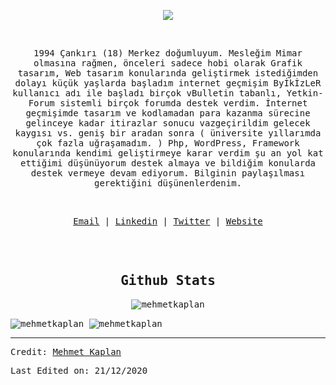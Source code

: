<p align="center"><img src="https://img.icons8.com/color/26/000000/github-2.png"/></p>
</br>
<p align="center">
<samp>
1994 Çankırı (18) Merkez doğumluyum. Mesleğim Mimar olmasına rağmen, önceleri sadece hobi olarak Grafik tasarım, Web tasarım konularında geliştirmek istediğimden dolayı  küçük yaşlarda başladım internet geçmişim ByİkİzLeR kullanıcı adı ile başladı birçok vBulletin tabanlı, Yetkin-Forum sistemli birçok forumda destek verdim. İnternet geçmişimde tasarım ve kodlamadan para kazanma sürecine gelinceye kadar itirazlar sonucu vazgeçirildim gelecek kaygısı vs. geniş bir aradan sonra ( üniversite yıllarımda çok fazla uğraşamadım. ) Php, WordPress, Framework konularında kendimi geliştirmeye karar verdim şu an yol kat ettiğimi düşünüyorum destek almaya ve bildiğim konularda destek vermeye devam ediyorum. Bilginin paylaşılması gerektiğini düşünenlerdenim.
</samp>
</p>
</br>
<samp>
<p align="center">
<a href="mailto:mehmetkpln18@gmail.com">Email</a> | <a href="https://www.linkedin.com/in/mehmetkpln18/">Linkedin</a> | <a href="https://twitter.com/mehmetkpln18">Twitter</a> | <a href="https://www.mehmetkaplan.net">Website</a>
</p>
<br/>
<br/>

<h2 align="center"><samp>Github Stats</samp></h2>

<p align="center"> <img src="https://komarev.com/ghpvc/?username=mehmetkpln18&label=Profile%20views&color=0e75b6&style=flat" alt="mehmetkaplan" /> </p>

<img align="center" src="https://github-stats-51zyiojh0.vercel.app/api?username=mehmetkpln18&bg_color=00000000&title_color=0e75b6&text_color=A5A5B6&hide_border=true&show_icons=false&count_private=true" alt="mehmetkaplan" />

<img align="center" src="https://github-stats-51zyiojh0.vercel.app/api/top-langs/?username=mehmetkpln18&bg_color=00000000&hide_border=true&title_color=0e75b6&text_color=A5A5B6&layout=compact" alt="mehmetkaplan" />

------
Credit: [Mehmet Kaplan](https://github.com/mehmetkpln18)

Last Edited on: 21/12/2020
